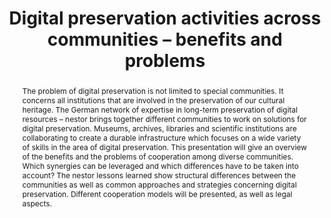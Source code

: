 ---
abstract: The problem of digital preservation is not limited to special communities.
  It concerns all institutions that are involved in the preservation of our cultural
  heritage. The German network of expertise in long-term preservation of digital resources
  – nestor brings together different communities to work on solutions for digital
  preservation. Museums, archives, libraries and scientific institutions are collaborating
  to create a durable infrastructure which focuses on a wide variety of skills in
  the area of digital preservation. This presentation will give an overview of the
  benefits and the problems of cooperation among diverse communities. Which synergies
  can be leveraged and which differences have to be taken into account? The nestor
  lessons learned show structural differences between the communities as well as common
  approaches and strategies concerning digital preservation. Different cooperation
  models will be presented, as well as legal aspects.
creators:
- Natascha Schumann
date: null
document_url: https://services.phaidra.univie.ac.at/api/object/o:294186/download
grand_parent: iPRES
institutions: []
keywords:
- london
landing_page_url: https://phaidra.univie.ac.at/o:294186
language: eng
layout: publication
license: CC BY-SA 3.0 AT
notes_url: null
parent: iPRES 2008
publication_type: paper
size: 28104
slides_url: null
source_name: iPRES
stream_url: null
title: Digital preservation activities across communities – benefits and problems
year: 2008
---